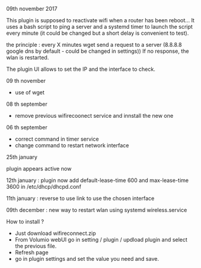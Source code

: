 09th november 2017

This plugin is supposed to reactivate wifi when a router has been reboot...
It uses a bash script to ping a server and a systemd timer to launch the script every minute (it could be changed but a short delay is convenient to test).

the principle : every X minutes wget send a request to a server (8.8.8.8 google dns by default - could be changed in settings))
If no response, the wlan is restarted.

The plugin UI  allows to set the IP and the interface to check.

09 th november

- use of wget

08 th september

- remove previous wifirecoonect service and innstall the new one

06 th september
- correct command in timer service
- change command to restart network interface

25th january

plugin appears active now

12th january : plugin now add default-lease-time 600 and max-lease-time 3600 in /etc/dhcp/dhcpd.conf

11th january : reverse to use link to use the chosen interface

09th december : new way to restart wlan using systemd wireless.service

How to install ?
- Just download wifireconnect.zip
- From Volumio webUI go in setting / plugin / updload plugin and select the previous file.
- Refresh page
- go in plugin settings and set the value you need and save.

